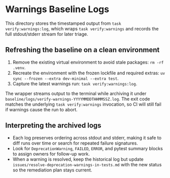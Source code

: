 # Warnings Baseline Logs

This directory stores the timestamped output from `task verify:warnings:log`,
which wraps `task verify:warnings` and records the full stdout/stderr stream for
later triage.

## Refreshing the baseline on a clean environment

1. Remove the existing virtual environment to avoid stale packages:
   `rm -rf .venv`.
2. Recreate the environment with the frozen lockfile and required extras:
   `uv sync --frozen --extra dev-minimal --extra test`.
3. Capture the latest warnings run:
   `task verify:warnings:log`.

The wrapper streams output to the terminal while archiving it under
`baseline/logs/verify-warnings-YYYYMMDDTHHMMSSZ.log`. The exit code matches the
underlying `task verify:warnings` invocation, so CI will still fail if warnings
cause the run to abort.

## Interpreting the archived logs

- Each log preserves ordering across stdout and stderr, making it safe to diff
  runs over time or search for repeated failure signatures.
- Look for `DeprecationWarning`, `FAILED`, `ERROR`, and pytest summary blocks to
  assign owners for follow-up work.
- When a warning is resolved, keep the historical log but update
  `issues/resolve-deprecation-warnings-in-tests.md` with the new status so the
  remediation plan stays current.
